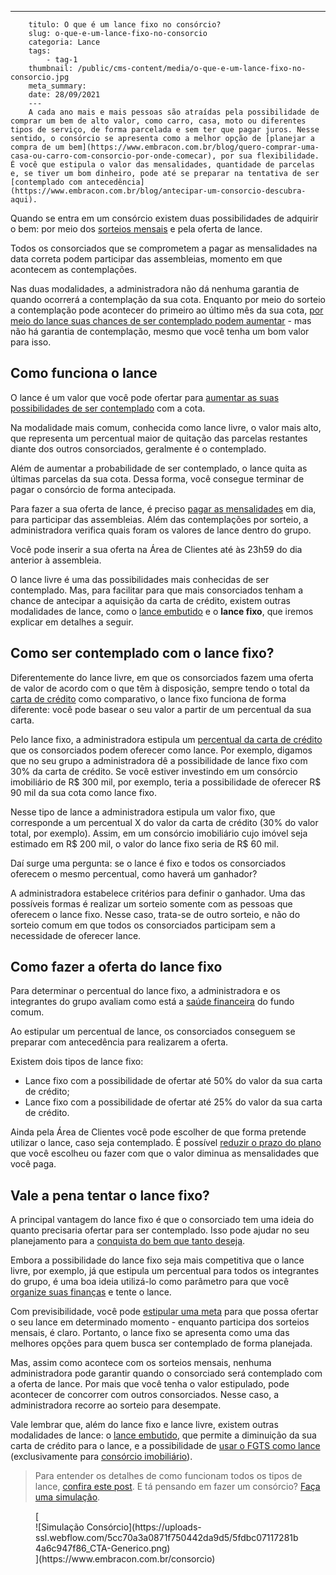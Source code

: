 ---
        titulo: O que é um lance fixo no consórcio?
        slug: o-que-e-um-lance-fixo-no-consorcio
        categoria: Lance
        tags:
            - tag-1
        thumbnail: /public/cms-content/media/o-que-e-um-lance-fixo-no-consorcio.jpg
        meta_summary: 
        date: 28/09/2021
        ---
        A cada ano mais e mais pessoas são atraídas pela possibilidade de comprar um bem de alto valor, como carro, casa, moto ou diferentes tipos de serviço, de forma parcelada e sem ter que pagar juros. Nesse sentido, o consórcio se apresenta como a melhor opção de [planejar a compra de um bem](https://www.embracon.com.br/blog/quero-comprar-uma-casa-ou-carro-com-consorcio-por-onde-comecar), por sua flexibilidade. É você que estipula o valor das mensalidades, quantidade de parcelas e, se tiver um bom dinheiro, pode até se preparar na tentativa de ser [contemplado com antecedência](https://www.embracon.com.br/blog/antecipar-um-consorcio-descubra-aqui).

Quando se entra em um consórcio existem duas possibilidades de adquirir o bem: por meio dos [sorteios mensais](https://www.embracon.com.br/blog/assembleia-de-consorcio-como-funciona) e pela oferta de lance.

Todos os consorciados que se comprometem a pagar as mensalidades na data correta podem participar das assembleias, momento em que acontecem as contemplações.

Nas duas modalidades, a administradora não dá nenhuma garantia de quando ocorrerá a contemplação da sua cota. Enquanto por meio do sorteio a contemplação pode acontecer do primeiro ao último mês da sua cota, [por meio do lance suas chances de ser contemplado podem aumentar](https://www.embracon.com.br/blog/como-fazer-oferta-de-lance-em-consorcio) - mas não há garantia de contemplação, mesmo que você tenha um bom valor para isso.

Como funciona o lance
---------------------

O lance é um valor que você pode ofertar para [aumentar as suas possibilidades de ser contemplado](https://www.embracon.com.br/blog/como-ser-contemplado-mais-rapido-no-consorcio) com a cota.

Na modalidade mais comum, conhecida como lance livre, o valor mais alto, que representa um percentual maior de quitação das parcelas restantes diante dos outros consorciados, geralmente é o contemplado.

Além de aumentar a probabilidade de ser contemplado, o lance quita as últimas parcelas da sua cota. Dessa forma, você consegue terminar de pagar o consórcio de forma antecipada.

Para fazer a sua oferta de lance, é preciso [pagar as mensalidades](https://www.embracon.com.br/blog/como-e-feito-o-pagamento-da-parcela-do-consorcio) em dia, para participar das assembleias. Além das contemplações por sorteio, a administradora verifica quais foram os valores de lance dentro do grupo.

Você pode inserir a sua oferta na Área de Clientes até às 23h59 do dia anterior à assembleia.

O lance livre é uma das possibilidades mais conhecidas de ser contemplado. Mas, para facilitar para que mais consorciados tenham a chance de antecipar a aquisição da carta de crédito, existem outras modalidades de lance, como o [lance embutido](https://www.embracon.com.br/blog/lance-embutido-entenda-o-que-e-como-funciona-e-como-fazer) e o **lance fixo**, que iremos explicar em detalhes a seguir.

Como ser contemplado com o lance fixo?
--------------------------------------

Diferentemente do lance livre, em que os consorciados fazem uma oferta de valor de acordo com o que têm à disposição, sempre tendo o total da [carta de crédito](https://www.embracon.com.br/blog/tudo-o-que-voce-precisa-saber-sobre-a-carta-de-credito-de-consorcios) como comparativo, o lance fixo funciona de forma diferente: você pode basear o seu valor a partir de um percentual da sua carta.

Pelo lance fixo, a administradora estipula um [percentual da carta de crédito](https://www.embracon.com.br/blog/saiba-como-definir-o-valor-de-lance-para-ser-contemplado-mais-rapido) que os consorciados podem oferecer como lance. Por exemplo, digamos que no seu grupo a administradora dê a possibilidade de lance fixo com 30% da carta de crédito. Se você estiver investindo em um consórcio imobiliário de R$ 300 mil, por exemplo, teria a possibilidade de oferecer R$ 90 mil da sua cota como lance fixo.

Nesse tipo de lance a administradora estipula um valor fixo, que corresponde a um percentual X do valor da carta de crédito (30% do valor total, por exemplo). Assim, em um consórcio imobiliário cujo imóvel seja estimado em R$ 200 mil, o valor do lance fixo seria de R$ 60 mil.

Daí surge uma pergunta: se o lance é fixo e todos os consorciados oferecem o mesmo percentual, como haverá um ganhador?

A administradora estabelece critérios para definir o ganhador. Uma das possíveis formas é realizar um sorteio somente com as pessoas que oferecem o lance fixo. Nesse caso, trata-se de outro sorteio, e não do sorteio comum em que todos os consorciados participam sem a necessidade de oferecer lance.

Como fazer a oferta do lance fixo
---------------------------------

Para determinar o percentual do lance fixo, a administradora e os integrantes do grupo avaliam como está a [saúde financeira](https://www.embracon.com.br/blog/entenda-como-e-possivel-manter-a-saude-financeira-da-sua-familia) do fundo comum.

Ao estipular um percentual de lance, os consorciados conseguem se preparar com antecedência para realizarem a oferta.

Existem dois tipos de lance fixo:

- Lance fixo com a possibilidade de ofertar até 50% do valor da sua carta de crédito;
- Lance fixo com a possibilidade de ofertar até 25% do valor da sua carta de crédito.

Ainda pela Área de Clientes você pode escolher de que forma pretende utilizar o lance, caso seja contemplado. É possível [reduzir o prazo do plano](https://www.embracon.com.br/blog/11-coisas-que-voce-precisa-saber-sobre-a-parcela-do-consorcio) que você escolheu ou fazer com que o valor diminua as mensalidades que você paga.

Vale a pena tentar o lance fixo?
--------------------------------

A principal vantagem do lance fixo é que o consorciado tem uma ideia do quanto precisaria ofertar para ser contemplado. Isso pode ajudar no seu planejamento para a [conquista do bem que tanto deseja](https://www.embracon.com.br/blog/como-planejar-se-financeiramente-para-comecar-a-conquistar-seus-objetivos-em-2021).

Embora a possibilidade do lance fixo seja mais competitiva que o lance livre, por exemplo, já que estipula um percentual para todos os integrantes do grupo, é uma boa ideia utilizá-lo como parâmetro para que você [organize suas finanças](https://www.embracon.com.br/blog/planejamento-financeiro-um-guia-para-as-financas-nao-sairem-de-controle) e tente o lance.

Com previsibilidade, você pode [estipular uma meta](https://www.embracon.com.br/blog/dicas-para-uma-vida-financeira-mais-feliz) para que possa ofertar o seu lance em determinado momento - enquanto participa dos sorteios mensais, é claro. Portanto, o lance fixo se apresenta como uma das melhores opções para quem busca ser contemplado de forma planejada.

Mas, assim como acontece com os sorteios mensais, nenhuma administradora pode garantir quando o consorciado será contemplado com a oferta de lance. Por mais que você tenha o valor estipulado, pode acontecer de concorrer com outros consorciados. Nesse caso, a administradora recorre ao sorteio para desempate.

Vale lembrar que, além do lance fixo e lance livre, existem outras modalidades de lance: o [lance embutido](https://www.embracon.com.br/blog/lance-embutido-entenda-o-que-e-como-funciona-e-como-fazer), que permite a diminuição da sua carta de crédito para o lance, e a possibilidade de [usar o FGTS como lance](https://www.embracon.com.br/blog/5-passos-para-voce-usar-o-fgts-no-consorcio-imobiliario) (exclusivamente para [consórcio imobiliário](https://www.embracon.com.br/blog/guia-completo-consorcio-imobiliario)).

> Para entender os detalhes de como funcionam todos os tipos de lance, [confira este post](https://www.embracon.com.br/blog/como-funcionam-os-tipos-de-lances-no-consorcio). E tá pensando em fazer um consórcio? [Faça uma simulação](https://www.embracon.com.br/consorcio).

<figure class="w-richtext-figure-type-image w-richtext-align-center">[<div>![Simulação Consórcio](https://uploads-ssl.webflow.com/5cc70a3a0871f750442da9d5/5fdbc07117281b4a6c947f86_CTA-Generico.png)</div>](https://www.embracon.com.br/consorcio)</figure>
        